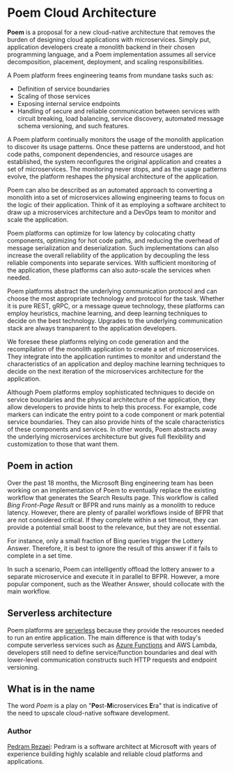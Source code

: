 # Poem Cloud Architecture

**Poem** is a proposal for a new cloud-native architecture that removes the burden of designing cloud applications with microservices. Simply put, application developers create a monolith backend in their chosen programming language, and a Poem implementation assumes all service decomposition, placement, deployment, and scaling responsibilities.

A Poem platform frees engineering teams from mundane tasks such as:

- Definition of service boundaries
- Scaling of those services
- Exposing internal service endpoints
- Handling of secure and reliable communication between services with circuit breaking, load balancing, service discovery, automated message schema versioning, and such features.

A Poem platform continually monitors the usage of the monolith application to discover its usage patterns. Once these patterns are understood, and hot code paths, component dependencies, and resource usages are established, the system reconfigures the original application and creates a set of microservices. The monitoring never stops, and as the usage patterns evolve, the platform reshapes the physical architecture of the application.

Poem can also be described as an automated approach to converting a monolith into a set of microservices allowing engineering teams to focus on the logic of their application. Think of it as employing a software architect to draw up a microservices architecture and a DevOps team to monitor and scale the application.

Poem platforms can optimize for low latency by colocating chatty components, optimizing for hot code paths, and reducing the overhead of message serialization and deserialization. Such implementations can also increase the overall reliability of the application by decoupling the less reliable components into separate services. With sufficient monitoring of the application, these platforms can also auto-scale the services when needed.

Poem platforms abstract the underlying communication protocol and can choose the most appropriate technology and protocol for the task. Whether it is pure REST, gRPC, or a message queue technology, these platforms can employ heuristics, machine learning, and deep learning techniques to decide on the best technology. Upgrades to the underlying communication stack are always transparent to the application developers.

We foresee these platforms relying on code generation and the recompilation of the monolith application to create a set of microservices. They integrate into the application runtimes to monitor and understand the characteristics of an application and deploy machine learning techniques to decide on the next iteration of the microservices architecture for the application.

Although Poem platforms employ sophisticated techniques to decide on service boundaries and the physical architecture of the application, they allow developers to provide hints to help this process. For example, code markers can indicate the entry point to a code component or mark potential service boundaries. They can also provide hints of the scale characteristics of these components and services. In other words, Poem abstracts away the underlying microservices architecture but gives full flexibility and customization to those that want them.

## Poem in action

Over the past 18 months, the Microsoft Bing engineering team has been working on an implementation of Poem to eventually replace the existing workflow that generates the Search Results page. This workflow is called *Bing Front-Page Result* or BFPR and runs mainly as a monolith to reduce latency. However, there are plenty of parallel workflows inside of BFPR that are not considered critical. If they complete within a set timeout, they can provide a potential small boost to the relevance, but they are not essential.

For instance, only a small fraction of Bing queries trigger the Lottery Answer. Therefore, it is best to ignore the result of this answer if it fails to complete in a set time.

In such a scenario, Poem can intelligently offload the lottery answer to a separate microservice and execute it in parallel to BFPR. However, a more popular component, such as the Weather Answer, should collocate with the main workflow.

## Serverless architecture

Poem platforms are [serverless](https://en.wikipedia.org/wiki/Serverless_computing) because they provide the resources needed to run an entire application. The main difference is that with today's compute serverless services such as [Azure Functions](https://docs.microsoft.com/en-us/azure/azure-functions/functions-overview) and AWS Lambda, developers still need to define service/function boundaries and deal with lower-level communication constructs such HTTP requests and endpoint versioning.

## What is in the name

The word *Poem* is a play on "**Po**st-**M**icroservices **E**ra" that is indicative of the need to upscale cloud-native software development.

### Author

[Pedram Rezaei](https://www.linkedin.com/in/pedramrezaei/): Pedram is a software architect at Microsoft with years of experience building highly scalable and reliable cloud platforms and applications.
